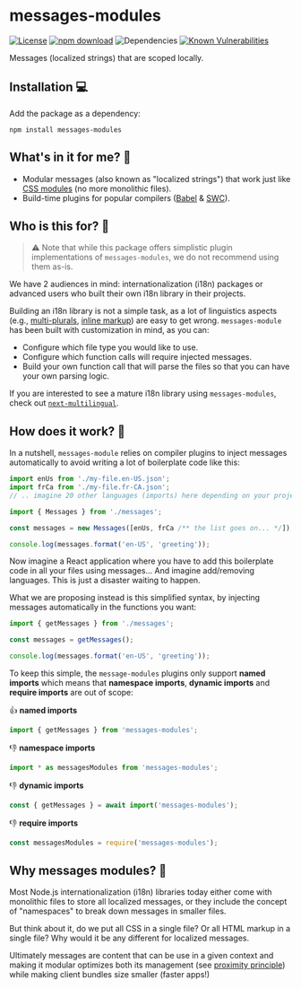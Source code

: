 # messages-modules

[![License](https://img.shields.io/npm/l/make-coverage-badge.svg)](https://opensource.org/licenses/MIT)
[![npm download](https://img.shields.io/npm/dw/messages-modules.svg)](https://www.npmjs.com/package/messages-modules)
![Dependencies](https://img.shields.io/badge/dependencies-0-green)
[![Known Vulnerabilities](https://snyk.io/test/github/Avansai/messages-modules/badge.svg?targetFile=package.json)](https://snyk.io/test/github/Avansai/messages-modules?targetFile=package.json)

Messages (localized strings) that are scoped locally.

## Installation 💻

Add the package as a dependency:

```
npm install messages-modules
```

## What's in it for me? 🤔

- Modular messages (also known as "localized strings") that work just like [CSS modules](https://github.com/css-modules/css-modules) (no more monolithic files).
- Build-time plugins for popular compilers ([Babel](https://babeljs.io/) & [SWC](https://swc.rs/)).

## Who is this for? 👥

> ⚠️ Note that while this package offers simplistic plugin implementations of `messages-modules`, we do not recommend using them as-is.

We have 2 audiences in mind: internationalization (i18n) packages or advanced users who built their own i18n library in their projects.

Building an i18n library is not a simple task, as a lot of linguistics aspects (e.g., [multi-plurals](https://unicode-org.github.io/cldr-staging/charts/latest/supplemental/language_plural_rules.html), [inline markup](https://github.com/Avansai/next-multilingual#injecting-jsx)) are easy to get wrong. `messages-module` has been built with customization in mind, as you can:

- Configure which file type you would like to use.
- Configure which function calls will require injected messages.
- Build your own function call that will parse the files so that you can have your own parsing logic.

If you are interested to see a mature i18n library using `messages-modules`, check out [`next-multilingual`](https://github.com/Avansai/next-multilingual).

## How does it work? 🧬

In a nutshell, `messages-module` relies on compiler plugins to inject messages automatically to avoid writing a lot of boilerplate code like this:

```ts
import enUs from './my-file.en-US.json';
import frCa from './my-file.fr-CA.json';
// .. imagine 20 other languages (imports) here depending on your project...

import { Messages } from './messages';

const messages = new Messages([enUs, frCa /** the list goes on... */]);

console.log(messages.format('en-US', 'greeting'));
```

Now imagine a React application where you have to add this boilerplate code in all your files using messages... And imagine add/removing languages. This is just a disaster waiting to happen.

What we are proposing instead is this simplified syntax, by injecting messages automatically in the functions you want:

```ts
import { getMessages } from './messages';

const messages = getMessages();

console.log(messages.format('en-US', 'greeting'));
```

To keep this simple, the `message-modules` plugins only support **named imports** which means that **namespace imports**, **dynamic imports** and **require imports** are out of scope:

👍 **named imports**

```ts
import { getMessages } from 'messages-modules';
```

👎 **namespace imports**

```ts
import * as messagesModules from 'messages-modules';
```

👎 **dynamic imports**

```ts
const { getMessages } = await import('messages-modules');
```

👎 **require imports**

```ts
const messagesModules = require('messages-modules');
```

## Why messages modules? 🤷

Most Node.js internationalization (i18n) libraries today either come with monolithic files to store all localized messages, or they include the concept of "namespaces" to break down messages in smaller files.

But think about it, do we put all CSS in a single file? Or all HTML markup in a single file? Why would it be any different for localized messages.

Ultimately messages are content that can be use in a given context and making it modular optimizes both its management (see [proximity principle](https://kula.blog/posts/proximity_principle/)) while making client bundles size smaller (faster apps!)

